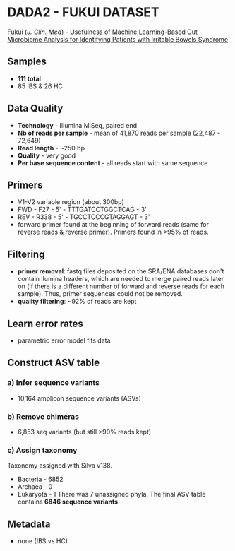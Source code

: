 # DADA2 - FUKUI DATASET

Fukui (_J. Clin. Med_) - [Usefulness of Machine Learning-Based Gut Microbiome Analysis for Identifying Patients with Irritable Bowels Syndrome][1]

[1]: https://www.mdpi.com/2077-0383/9/8/2403


## Samples
- **111 total**
- 85 IBS & 26 HC

## Data Quality
- **Technology** - Illumina MiSeq, paired end
- **Nb of reads per sample** - mean of 41,870 reads per sample (22,487 - 72,649)
- **Read length** - ~250 bp
- **Quality** - very good
- **Per base sequence content** - all reads start with same sequence


## Primers
- V1-V2 variable region (about 300bp)
- FWD - F27 - 5' - TTTGATCCTGGCTCAG - 3'
- REV - R338 - 5' - TGCCTCCCGTAGGAGT - 3'
- forward primer found at the beginning of forward reads (same for reverse reads & reverse primer). Primers found in >95% of reads.

## Filtering
- **primer removal**: fastq files deposited on the SRA/ENA databases don't contain Ilumina headers, which are needed to merge paired reads later on (if there is a different number of forward and reverse reads for each sample). Thus, primer sequences could not be removed.
- **quality filtering**: \~92% of reads are kept

## Learn error rates
- parametric error model fits data

## Construct ASV table
### a) Infer sequence variants
- 10,164 amplicon sequence variants (ASVs)

### b) Remove chimeras
- 6,853 seq variants (but still >90% reads kept)

### c) Assign taxonomy
Taxonomy assigned with Silva v138.
- Bacteria - 6852
- Archaea - 0
- Eukaryota - 1
There was 7 unassigned phyla. The final ASV table contains **6846 sequence variants**.

## Metadata
- none (IBS vs HC)



